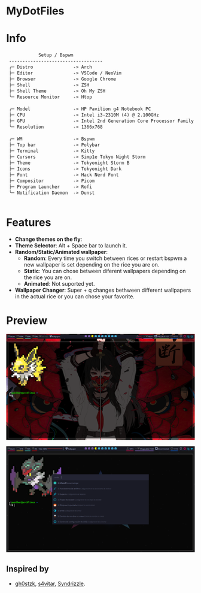 # MyDotFiles

# Info

```mint
            Setup / Bspwm
 -----------------------------------
 ╭─ Distro               -> Arch
 ├─ Editor               -> VSCode / NeoVim
 ├─ Browser              -> Google Chrome
 ├─ Shell                -> ZSH
 ├─ Shell Theme          -> Oh My ZSH
 ╰─ Resource Monitor     -> Htop

 ╭─ Model                -> HP Pavilion g4 Notebook PC
 ├─ CPU                  -> Intel i3-2310M (4) @ 2.100GHz
 ├─ GPU                  -> Intel 2nd Generation Core Processor Family
 ╰─ Resolution           -> 1366x768

 ╭─ WM                   -> Bspwm
 ├─ Top bar              -> Polybar
 ├─ Terminal             -> Kitty
 ├─ Cursors              -> Simp1e Tokyo Night Storm
 ├─ Theme                -> Tokyonight Storm B
 ├─ Icons                -> Tokyonight Dark
 ├─ Font                 -> Hack Nerd Font
 ├─ Compositor           -> Picom
 ├─ Program Launcher     -> Rofi
 ╰─ Notification Daemon  -> Dunst
 
```

# Features
- **Change themes on the fly**: 
- **Theme Selector**: Alt + Space bar to launch it.
- **Random/Static/Animated wallpaper**:
    - **Random**: Every time you switch between rices or restart bspwm a new wallpaper is set depending on the rice you are on.
    - **Static**: You can chose between diferent wallpapers depending on the rice you are on.
    - **Animated**: Not suported yet.
- **Wallpaper Changer**: Super + q changes bethween different wallpapers in the actual rice or you can chose your favorite.

# Preview
![](./.local/Preview/pre_01.png)

![](./.local/Preview/pre_02.png)

## Inspired by
- [gh0stzk](https://github.com/gh0stzk), [s4vitar](https://github.com/s4vitar), [Syndrizzle](https://github.com/Syndrizzle).
